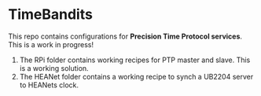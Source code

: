 # TimeBandits
This repo contains configurations for **Precision Time Protocol services**.
This is a work in progress!

1. The RPi folder contains working recipes for PTP master and slave. This is a working solution.
2. The HEANet folder contains a working recipe to synch a UB2204 server to HEANets clock.
